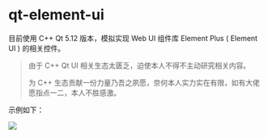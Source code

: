 # qt-element-ui

目前使用 C++ Qt 5.12 版本，模拟实现 Web UI 组件库 Element Plus ( Element UI ) 的相关控件。

> 由于 C++ Qt UI 相关生态太匮乏，迫使本人不得不主动研究相关内容。
>
> 为 C++ 生态贡献一份力量乃吾之夙愿，奈何本人实力实在有限，如有大佬愿指点一二，本人不胜感激。

示例如下：

<img src="D:\qt-element-ui\images\example-button.png" />